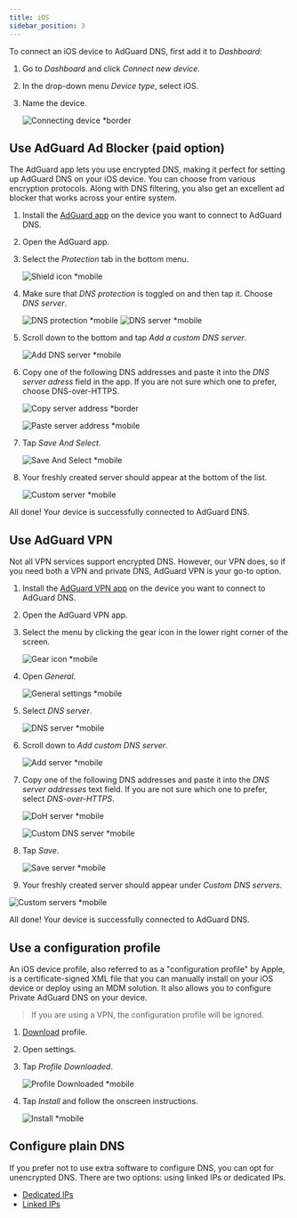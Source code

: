```yaml
---
title: iOS
sidebar_position: 3
---
```


To connect an iOS device to AdGuard DNS, first add it to *Dashboard*:

1. Go to *Dashboard* and click *Connect new device*.
1. In the drop-down menu *Device type*, select iOS.
1. Name the device.

    ![Connecting device *border](https://cdn.adtidy.org/content/kb/dns/private/new_dns/connect/ios_ab/choose_ios.png)

## Use AdGuard Ad Blocker (paid option)

The AdGuard app lets you use encrypted DNS, making it perfect for setting up AdGuard DNS on your iOS device. You can choose from various encryption protocols. Along with DNS filtering, you also get an excellent ad blocker that works across your entire system.

1. Install the [AdGuard app](https://adguard.com/adguard-ios/overview.html) on the device you want to connect to AdGuard DNS.
1. Open the AdGuard app.
1. Select the *Protection* tab in the bottom menu.

    ![Shield icon *mobile](https://cdn.adtidy.org/content/kb/dns/private/new_dns/connect/ios_ab/ios_step3.jpg)

1. Make sure that *DNS protection* is toggled on and then tap it. Choose *DNS server*.

   ![DNS protection *mobile](https://cdn.adtidy.org/content/kb/dns/private/new_dns/connect/ios_ab/ios_step4.jpg)
   ![DNS server *mobile](https://cdn.adtidy.org/content/kb/dns/private/new_dns/connect/ios_ab/ios_step4_2.jpg)

1. Scroll down to the bottom and tap *Add a custom DNS server*.

   ![Add DNS server *mobile](https://cdn.adtidy.org/content/kb/dns/private/new_dns/connect/ios_ab/ios_step5.jpg)

1. Copy one of the following DNS addresses and paste it into the *DNS server adress* field in the app. If you are not sure which one to prefer, choose DNS-over-HTTPS.

    ![Copy server address *border](https://cdn.adtidy.org/content/kb/dns/private/new_dns/connect/ios_ab/ios_step6_1.png)

    ![Paste server address *mobile](https://cdn.adtidy.org/content/kb/dns/private/new_dns/connect/ios_ab/ios_step6_2.jpg)

1. Tap *Save And Select*.

   ![Save And Select *mobile](https://cdn.adtidy.org/content/kb/dns/private/new_dns/connect/ios_ab/ios_step7.jpg)

1. Your freshly created server should appear at the bottom of the list.

   ![Custom server *mobile](https://cdn.adtidy.org/content/kb/dns/private/new_dns/connect/ios_ab/ios_step8.jpg)

All done! Your device is successfully connected to AdGuard DNS.

## Use AdGuard VPN

Not all VPN services support encrypted DNS. However, our VPN does, so if you need both a VPN and private DNS, AdGuard VPN is your go-to option.

1. Install the [AdGuard VPN app](https://adguard-vpn.com/ios/overview.html) on the device you want to connect to AdGuard DNS.
1. Open the AdGuard VPN app.
1. Select the menu by clicking the gear icon in the lower right corner of the screen.

    ![Gear icon *mobile](https://cdn.adtidy.org/content/kb/dns/private/new_dns/connect/ios_vpn/ios_step3.jpg)

1. Open *General*.

    ![General settings *mobile](https://cdn.adtidy.org/content/kb/dns/private/new_dns/connect/ios_vpn/ios_step4.jpg)

1. Select *DNS server*.

    ![DNS server *mobile](https://cdn.adtidy.org/content/kb/dns/private/new_dns/connect/ios_vpn/ios_step5.png)

1. Scroll down to *Add custom DNS server*.

    ![Add server *mobile](https://cdn.adtidy.org/content/kb/dns/private/new_dns/connect/ios_vpn/ios_step6.png)

1. Copy one of the following DNS addresses and paste it into the *DNS server addresses* text field. If you are not sure which one to prefer, select *DNS-over-HTTPS*.

    ![DoH server *mobile](https://cdn.adtidy.org/content/kb/dns/private/new_dns/connect/ios_vpn/ios_step7_1.png)

    ![Custom DNS server *mobile](https://cdn.adtidy.org/content/kb/dns/private/new_dns/connect/ios_vpn/ios_step7_2.jpg)

1. Tap *Save*.

    ![Save server *mobile](https://cdn.adtidy.org/content/kb/dns/private/new_dns/connect/ios_vpn/ios_step8.jpg)

1. Your freshly created server should appear under *Custom DNS servers*.

![Custom servers *mobile](https://cdn.adtidy.org/content/kb/dns/private/new_dns/connect/ios_vpn/ios_step9.png)

All done! Your device is successfully connected to AdGuard DNS.

## Use a configuration profile

An iOS device profile, also referred to as a "configuration profile" by Apple, is a certificate-signed XML file that you can manually install on your iOS device or deploy using an MDM solution. It also allows you to configure Private AdGuard DNS on your device.

> If you are using a VPN, the configuration profile will be ignored.

1. [Download](https://dns.website.agrd.dev/public_api/v1/settings/e7b499cc-94c0-4448-8404-88d11f4f51a2/doh_mobileconfig.xml) profile.
1. Open settings.
1. Tap *Profile Downloaded*.

    ![Profile Downloaded *mobile](https://cdn.adtidy.org/content/kb/dns/private/new_dns/connect/ios_manual/manual_step3.png)

1. Tap *Install* and follow the onscreen instructions.

    ![Install *mobile](https://cdn.adtidy.org/content/kb/dns/private/new_dns/connect/ios_manual/manual_step4.png)

## Configure plain DNS

If you prefer not to use extra software to configure DNS, you can opt for unencrypted DNS. There are two options: using linked IPs or dedicated IPs.

- [Dedicated IPs](/private-dns/connect-devices/other-options/dedicated-ip.md)
- [Linked IPs](/private-dns/connect-devices/other-options/linked-ip.md)
